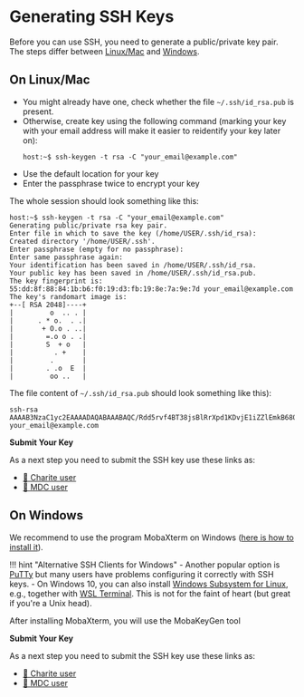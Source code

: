 # Generating SSH Keys

Before you can use SSH, you need to generate a public/private key pair.
The steps differ between [Linux/Mac](#on-linuxmac) and [Windows](#on-windows).

## On Linux/Mac

- You might already have one, check whether the file `~/.ssh/id_rsa.pub` is present.
- Otherwise, create key using the following command (marking your key with your email address will make it easier to reidentify your key later on):
  ```shell
  host:~$ ssh-keygen -t rsa -C "your_email@example.com"
  ```
- Use the default location for your key
- Enter the passphrase twice to encrypt your key

The whole session should look something like this:

```shell
host:~$ ssh-keygen -t rsa -C "your_email@example.com"
Generating public/private rsa key pair.
Enter file in which to save the key (/home/USER/.ssh/id_rsa): 
Created directory '/home/USER/.ssh'.
Enter passphrase (empty for no passphrase):
Enter same passphrase again: 
Your identification has been saved in /home/USER/.ssh/id_rsa.
Your public key has been saved in /home/USER/.ssh/id_rsa.pub.
The key fingerprint is:
55:dd:8f:88:84:1b:b6:f0:19:d3:fb:19:8e:7a:9e:7d your_email@example.com
The key's randomart image is:
+--[ RSA 2048]----+
|         o  .. . |
|      . * o.  . .|
|       + O.o . ..|
|        =.o o . .|
|        S  + o   |
|          . +    |
|         .       |
|        . .o  E  |
|         oo ..   |
```

The file content of `~/.ssh/id_rsa.pub` should look something like this):

```
ssh-rsa AAAAB3NzaC1yc2EAAAADAQABAAABAQC/Rdd5rvf4BT38jsBlRrXpd1KDvjE1iZZlEmkB6809QK7hV6RCG13VcyPTIHSQePycfcUv5q1Jdy28MpacL/nv1UR/o35xPBn2HkgB4OqnKtt86soCGMd9/YzQP5lY7V60kPBJbrXDApeqf+H1GALsFNQM6MCwicdE6zTqE1mzWVdhGymZR28hGJbV9H4snMDDc0tW4i3FHGrDdmb7wHM9THMx6OcCrnNyA9Sh2OyBH4MwItKfuqEg2rc56D7WAQ2JcmPQZTlBAYeFL/dYYKcXmbffEpXTbYh+7O0o9RAJ7T3uOUj/2IbSnsgg6fyw0Kotcg8iHAPvb61bZGPOEWZb your_email@example.com
```

**Submit Your Key**

As a next step you need to submit the SSH key use these links as:

- [:hospital: Charite user](/connecting/submit-charite)
- [:microscope: MDC user](/connecting/submit-mdc)

## On Windows

We recommend to use the program MobaXterm on Windows ([here is how to install it](moba-xterm)).

!!! hint "Alternative SSH Clients for Windows"
    - Another popular option is [PuTTy](https://www.putty.org/) but many users have problems configuring it correctly with SSH keys.
    - On Windows 10, you can also install [Windows Subsystem for Linux](https://docs.microsoft.com/en-us/windows/wsl/install-win10), e.g., together with [WSL Terminal](https://github.com/mskyaxl/wsl-terminal).
      This is not for the faint of heart (but great if you're a Unix head).

After installing MobaXterm, you will use the MobaKeyGen tool

**Submit Your Key**

As a next step you need to submit the SSH key use these links as:

- [:hospital: Charite user](/connecting/submit-charite)
- [:microscope: MDC user](/connecting/submit-mdc)
